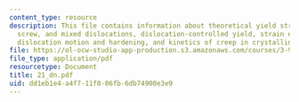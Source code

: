 ```yaml
---
content_type: resource
description: This file contains information about theoretical yield strength, eEdge,
  screw, and mixed dislocations, dislocation-controlled yield, strain energy in dislocations,
  dislocation motion and hardening, and kinetics of creep in crystalline materials.
file: https://ol-ocw-studio-app-production.s3.amazonaws.com/courses/3-91-mechanical-behavior-of-plastics-spring-2007/dd1eb1e4a4f711f006fb6db74900e3e9_21_dn.pdf
file_type: application/pdf
resourcetype: Document
title: 21_dn.pdf
uid: dd1eb1e4-a4f7-11f0-06fb-6db74900e3e9
---
```

